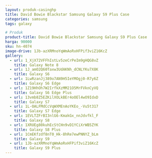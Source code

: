 ```yaml
---
layout: produk-casinghp
title: David Bowie Blackstar Samsung Galaxy S9 Plus Case
categories: samsung
tags: galaxy

# Produk
product-title: David Bowie Blackstar Samsung Galaxy S9 Plus Case
harga: 90000
sku: hn-4074
image-drive: 1Jb-azXRMnoYqWmAoRxHFPif3viZ16KcZ
gallery:
  - url: 1_XjX72VFFhIstLv5zeCrPeIm9gHQG8vZ
    title: Galaxy Note 8
  - url: 1J_amO2Q60Taxw3UdAKNh_dCNLYKu7X8K
    title: Galaxy S6
  - url: 1LwRzanJj389o7AN9H5IeYMOgj0-R7y6Z
    title: Galaxy S6 Edge
  - url: 1Z19HhOh7W2IrfkXzMM21O5MrFVknCyVQ
    title: Galaxy S6 Edge Plus
  - url: 13vmb8Z5EZKilXOLkBEr4oOEl4wO9IdxD
    title: Galaxy S7
  - url: 1L-OALFMdCcVqWXMEnAoYKEo_-Vu5t317
    title: Galaxy S7 Edge
  - url: 1EVLTZFrBI3nlG6-KmakGx_nnJdvfkl_F
    title: Galaxy S8
  - url: 1XRUEg80kuhEcStCHn9vD1YCiXrWB5ZYK
    title: Galaxy S8 Plus
  - url: 1CmEKfzdf8nT0_Hk-8hRe7ewPNNYZ_bLm
    title: Galaxy S9
  - url: 1Jb-azXRMnoYqWmAoRxHFPif3viZ16KcZ
    title: Galaxy S9 Plus
---
```

